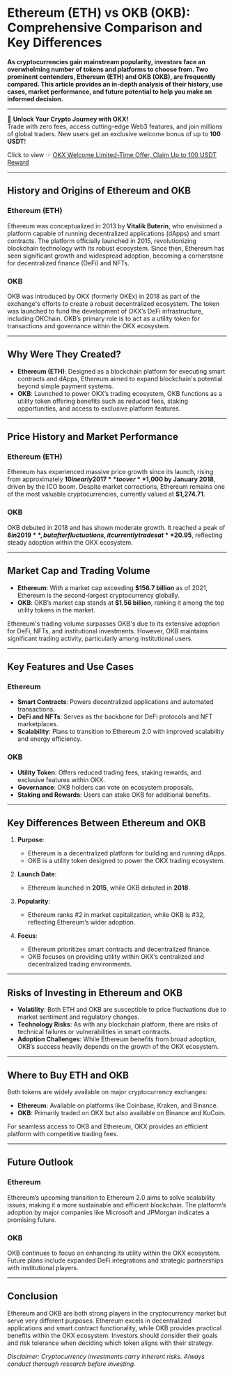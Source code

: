 # Ethereum (ETH) vs OKB (OKB): Comprehensive Comparison and Key Differences

**As cryptocurrencies gain mainstream popularity, investors face an overwhelming number of tokens and platforms to choose from. Two prominent contenders, Ethereum (ETH) and OKB (OKB), are frequently compared. This article provides an in-depth analysis of their history, use cases, market performance, and future potential to help you make an informed decision.**

---

🚀 **Unlock Your Crypto Journey with OKX!**  
Trade with zero fees, access cutting-edge Web3 features, and join millions of global traders. New users get an exclusive welcome bonus of up to **100 USDT**!  

Click to view ☞ [OKX Welcome Limited-Time Offer, Claim Up to 100 USDT Reward](https://bit.ly/OKXe)  

---

## History and Origins of Ethereum and OKB

### Ethereum (ETH)
Ethereum was conceptualized in 2013 by **Vitalik Buterin**, who envisioned a platform capable of running decentralized applications (dApps) and smart contracts. The platform officially launched in 2015, revolutionizing blockchain technology with its robust ecosystem. Since then, Ethereum has seen significant growth and widespread adoption, becoming a cornerstone for decentralized finance (DeFi) and NFTs.

### OKB
OKB was introduced by OKX (formerly OKEx) in 2018 as part of the exchange's efforts to create a robust decentralized ecosystem. The token was launched to fund the development of OKX’s DeFi infrastructure, including OKChain. OKB’s primary role is to act as a utility token for transactions and governance within the OKX ecosystem.

---

## Why Were They Created?

- **Ethereum (ETH)**: Designed as a blockchain platform for executing smart contracts and dApps, Ethereum aimed to expand blockchain's potential beyond simple payment systems.
- **OKB**: Launched to power OKX’s trading ecosystem, OKB functions as a utility token offering benefits such as reduced fees, staking opportunities, and access to exclusive platform features.

---

## Price History and Market Performance

### Ethereum (ETH)
Ethereum has experienced massive price growth since its launch, rising from approximately **$10 in early 2017** to over **$1,000 by January 2018**, driven by the ICO boom. Despite market corrections, Ethereum remains one of the most valuable cryptocurrencies, currently valued at **$1,274.71**.

### OKB
OKB debuted in 2018 and has shown moderate growth. It reached a peak of **$8 in 2019**, but after fluctuations, it currently trades at **$20.95**, reflecting steady adoption within the OKX ecosystem.

---

## Market Cap and Trading Volume

- **Ethereum**: With a market cap exceeding **$156.7 billion** as of 2021, Ethereum is the second-largest cryptocurrency globally.
- **OKB**: OKB’s market cap stands at **$1.56 billion**, ranking it among the top utility tokens in the market.

Ethereum's trading volume surpasses OKB's due to its extensive adoption for DeFi, NFTs, and institutional investments. However, OKB maintains significant trading activity, particularly among institutional users.

---

## Key Features and Use Cases

### Ethereum
- **Smart Contracts**: Powers decentralized applications and automated transactions.
- **DeFi and NFTs**: Serves as the backbone for DeFi protocols and NFT marketplaces.
- **Scalability**: Plans to transition to Ethereum 2.0 with improved scalability and energy efficiency.

### OKB
- **Utility Token**: Offers reduced trading fees, staking rewards, and exclusive features within OKX.
- **Governance**: OKB holders can vote on ecosystem proposals.
- **Staking and Rewards**: Users can stake OKB for additional benefits.

---

## Key Differences Between Ethereum and OKB

1. **Purpose**:
   - Ethereum is a decentralized platform for building and running dApps.
   - OKB is a utility token designed to power the OKX trading ecosystem.

2. **Launch Date**:
   - Ethereum launched in **2015**, while OKB debuted in **2018**.

3. **Popularity**:
   - Ethereum ranks #2 in market capitalization, while OKB is #32, reflecting Ethereum’s wider adoption.

4. **Focus**:
   - Ethereum prioritizes smart contracts and decentralized finance.
   - OKB focuses on providing utility within OKX’s centralized and decentralized trading environments.

---

## Risks of Investing in Ethereum and OKB

- **Volatility**: Both ETH and OKB are susceptible to price fluctuations due to market sentiment and regulatory changes.
- **Technology Risks**: As with any blockchain platform, there are risks of technical failures or vulnerabilities in smart contracts.
- **Adoption Challenges**: While Ethereum benefits from broad adoption, OKB’s success heavily depends on the growth of the OKX ecosystem.

---

## Where to Buy ETH and OKB

Both tokens are widely available on major cryptocurrency exchanges:

- **Ethereum**: Available on platforms like Coinbase, Kraken, and Binance.
- **OKB**: Primarily traded on OKX but also available on Binance and KuCoin.

For seamless access to OKB and Ethereum, OKX provides an efficient platform with competitive trading fees.

---

## Future Outlook

### Ethereum
Ethereum’s upcoming transition to Ethereum 2.0 aims to solve scalability issues, making it a more sustainable and efficient blockchain. The platform’s adoption by major companies like Microsoft and JPMorgan indicates a promising future.

### OKB
OKB continues to focus on enhancing its utility within the OKX ecosystem. Future plans include expanded DeFi integrations and strategic partnerships with institutional players.

---

## Conclusion

Ethereum and OKB are both strong players in the cryptocurrency market but serve very different purposes. Ethereum excels in decentralized applications and smart contract functionality, while OKB provides practical benefits within the OKX ecosystem. Investors should consider their goals and risk tolerance when deciding which token aligns with their strategy.

*Disclaimer: Cryptocurrency investments carry inherent risks. Always conduct thorough research before investing.*
